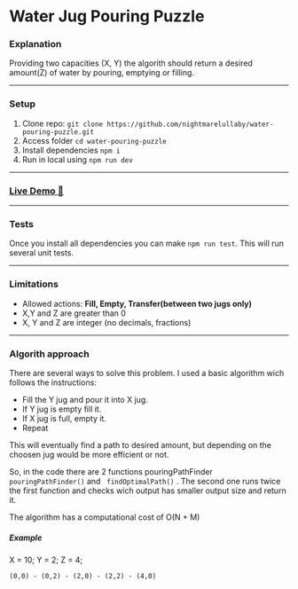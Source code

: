 # Water Jug Pouring Puzzle

### Explanation

Providing two capacities (X, Y) the algorith should return a desired amount(Z) of water by pouring, emptying or filling.

---

### Setup

1. Clone repo: `git clone https://github.com/nightmarelullaby/water-pouring-puzzle.git`
2. Access folder `cd water-pouring-puzzle`
3. Install dependencies `npm i`
4. Run in local using `npm run dev`

---

### [Live Demo 🚀](https://water-pouring-puzzle-nine.vercel.app/ "https://water-pouring-puzzle-nine.vercel.app")

---

### Tests

Once you install all dependencies you can make `npm run test`. This will run several unit tests.

---

### Limitations

- Allowed actions: **Fill, Empty, Transfer(between two jugs only)**
- X,Y and Z are greater than 0
- X, Y and Z are integer (no decimals, fractions)

---

### Algorith approach

There are several ways to solve this problem. I used a basic algorithm wich follows the instructions:

- Fill the Y jug and pour it into X jug.
- If Y jug is empty fill it.
- If X jug is full, empty it.
- Repeat

This will eventually find a path to desired amount, but depending on the choosen jug would be more efficient or not.

So, in the code there are 2 functions pouringPathFinder `pouringPathFinder()` and `
findOptimalPath()` . The second one runs twice the first function and checks wich output has smaller output size and return it.

The algorithm has a computational cost of O(N + M)

##### Example

X = 10;
Y = 2;
Z = 4;

`(0,0) - (0,2) - (2,0) - (2,2) - (4,0)`
